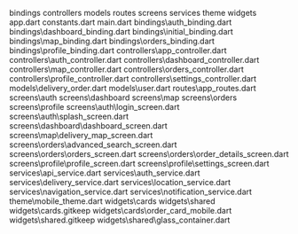 bindings
controllers
models
routes
screens
services
theme
widgets
app.dart
constants.dart
main.dart
bindings\auth_binding.dart
bindings\dashboard_binding.dart
bindings\initial_binding.dart
bindings\map_binding.dart
bindings\orders_binding.dart
bindings\profile_binding.dart
controllers\app_controller.dart
controllers\auth_controller.dart
controllers\dashboard_controller.dart
controllers\map_controller.dart
controllers\orders_controller.dart
controllers\profile_controller.dart
controllers\settings_controller.dart
models\delivery_order.dart
models\user.dart
routes\app_routes.dart
screens\auth
screens\dashboard
screens\map
screens\orders
screens\profile
screens\auth\login_screen.dart
screens\auth\splash_screen.dart
screens\dashboard\dashboard_screen.dart
screens\map\delivery_map_screen.dart
screens\orders\advanced_search_screen.dart
screens\orders\orders_screen.dart
screens\orders\order_details_screen.dart
screens\profile\profile_screen.dart
screens\profile\settings_screen.dart
services\api_service.dart
services\auth_service.dart
services\delivery_service.dart
services\location_service.dart
services\navigation_service.dart
services\notification_service.dart
theme\mobile_theme.dart
widgets\cards
widgets\shared
widgets\cards\.gitkeep
widgets\cards\order_card_mobile.dart
widgets\shared\.gitkeep
widgets\shared\glass_container.dart